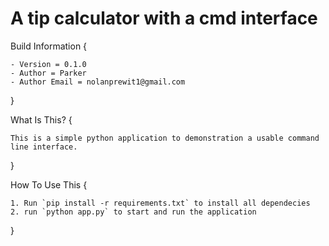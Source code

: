 # A tip calculator with a cmd interface 

Build Information {

    - Version = 0.1.0
    - Author = Parker
    - Author Email = nolanprewit1@gmail.com

}

What Is This? {

    This is a simple python application to demonstration a usable command line interface.

}

How To Use This {

    1. Run `pip install -r requirements.txt` to install all dependecies
    2. run `python app.py` to start and run the application
    
}



